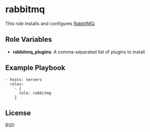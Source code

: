 rabbitmq
========

This role installs and configures [RabbitMQ](https://www.rabbitmq.com/).

Role Variables
--------------

* **rabbitmq_plugins**: A comma-separated list of plugins to install

Example Playbook
----------------

    - hosts: servers
      roles:
        - { 
          role: rabbitmq
        }

License
-------

BSD
